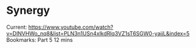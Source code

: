 # Synergy


Current: https://www.youtube.com/watch?v=DlNVHWo_nq8&list=PLN3n1USn4xlkdRlq3VZ1sT6SGW0-yajjL&index=5
Bookmarks:
Part 5 12 mins
